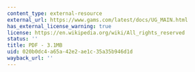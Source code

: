 ```yaml
---
content_type: external-resource
external_url: https://www.gams.com/latest/docs/UG_MAIN.html
has_external_license_warning: true
license: https://en.wikipedia.org/wiki/All_rights_reserved
status: ''
title: PDF - 3.1MB
uid: 020b0dc4-a65a-42e2-ae1c-35a35b946d1d
wayback_url: ''
---
```

